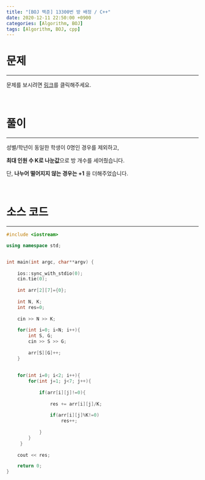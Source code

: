 ```yaml
---
title: "[BOJ 백준] 13300번 방 배정 / C++"
date: 2020-12-11 22:50:00 +0900
categories: [Algorithm, BOJ]
tags: [Algorithm, BOJ, cpp]
---
```




# **문제**

---



문제를 보시려면 [링크](https://www.acmicpc.net/problem/13300)를 클릭해주세요. 

<br/>

# **풀이**

---

성별/학년이 동일한 학생이 0명인 경우를 제외하고,

**최대 인원 수 K로 나눈값**으로 방 개수를 세어줬습니다.

단, **나누어 떨어지지 않는 경우는 +1** 을 더해주었습니다.

 

<br/>

# **소스 코드**

---



```c++
#include <iostream>

using namespace std;


int main(int argc, char**argv) {
	
	ios::sync_with_stdio(0);
	cin.tie(0);
	
	int arr[2][7]={0};
	
	int N, K;
	int res=0;
	
	cin >> N >> K;
	
	for(int i=0; i<N; i++){
		int S, G;
		cin >> S >> G;
		
		arr[S][G]++;
	}
	
	 
	for(int i=0; i<2; i++){
		for(int j=1; j<7; j++){
			
			if(arr[i][j]!=0){
				
				res += arr[i][j]/K;
				
				if(arr[i][j]%K!=0)
					res++;
								
			}
		}
     }
   
	cout << res;	

	return 0;
}
```

<br/>

<br/>